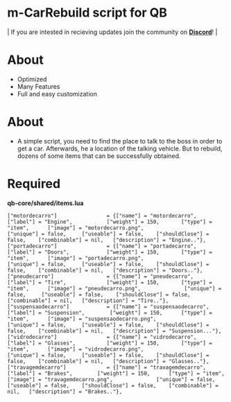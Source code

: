 # m-CarRebuild script for QB

| If you are intested in recieving updates join the community on **[Discord](https://discord.gg/svmzYehU8R)**! |

# About
- Optimized
- Many Features
- Full and easy customization

# About
- A simple script, you need to find the place to talk to the boss in order to get a car. Afterwards, he a location of the talking vehicle. But to rebuild, dozens of some items that can be successfully obtained.

# Required
**qb-core/shared/items.lua**

	["motordecarro"] 				= {["name"] = "motordecarro", 				["label"] = "Engine", 	     	["weight"] = 150, 		["type"] = "item", 		["image"] = "motordecarro.png", 				["unique"] = false,   	["useable"] = false,    ["shouldClose"] = false,    ["combinable"] = nil,   ["description"] = "Engine.."},
	["portadecarro"] 				= {["name"] = "portadecarro", 				["label"] = "Doors", 	     	["weight"] = 150, 		["type"] = "item", 		["image"] = "portadecarro.png", 				["unique"] = false,   	["useable"] = false,    ["shouldClose"] = false,    ["combinable"] = nil,   ["description"] = "Doors.."},
	["pneudecarro"] 				= {["name"] = "pneudecarro", 				["label"] = "Tire", 	     	["weight"] = 150, 		["type"] = "item", 		["image"] = "pneudecarro.png", 				["unique"] = false,   	["useable"] = false,    ["shouldClose"] = false,    ["combinable"] = nil,   ["description"] = "Tire.."},
	["suspensaodecarro"] 			= {["name"] = "suspensaodecarro", 			["label"] = "Suspension", 	     ["weight"] = 150, 		["type"] = "item", 		["image"] = "suspensaodecarro.png", 				["unique"] = false,   	["useable"] = false,    ["shouldClose"] = false,    ["combinable"] = nil,   ["description"] = "Suspension..."},
	["vidrodecarro"] 				= {["name"] = "vidrodecarro", 				["label"] = "Glasses", 	     	["weight"] = 150, 		["type"] = "item", 		["image"] = "vidrodecarro.png", 				["unique"] = false,   	["useable"] = false,    ["shouldClose"] = false,    ["combinable"] = nil,   ["description"] = "Glasses.."},
	["travagemdecarro"] 			= {["name"] = "travagemdecarro", 			["label"] = "Brakes", 	     ["weight"] = 150, 		["type"] = "item", 		["image"] = "travagemdecarro.png", 				["unique"] = false,   	["useable"] = false,    ["shouldClose"] = false,    ["combinable"] = nil,   ["description"] = "Brakes.."},
